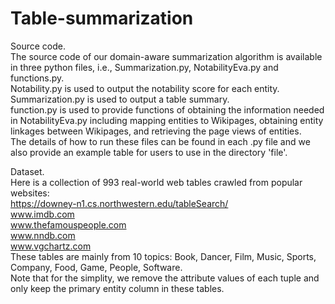 # Table-summarization
Source code.\
The source code of our domain-aware summarization algorithm is available in three python files, i.e., Summarization.py, NotabilityEva.py and functions.py. \
Notability.py is used to output the notability score for each entity.\
Summarization.py is used to output a table summary.\
function.py is used to provide functions of obtaining the information needed in NotabilityEva.py including mapping entities to Wikipages, obtaining entity linkages between Wikipages, and retrieving the page views of entities.\
The details of how to run these files can be found in each .py file and we also provide an example table for users to use in the directory 'file'.

Dataset.\
Here is a collection of 993 real-world web tables crawled from popular websites:\
https://downey-n1.cs.northwestern.edu/tableSearch/ \
www.imdb.com \
www.thefamouspeople.com \
www.nndb.com \
www.vgchartz.com \
These tables are mainly from 10 topics: Book, Dancer, Film, Music, Sports, Company, Food, Game, People, Software.\
Note that for the simplity, we remove the attribute values of each tuple and only keep the primary entity column in these tables.
